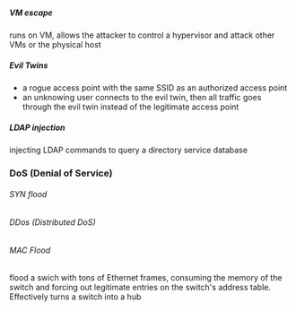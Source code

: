 ##### VM escape 
runs on VM, allows the attacker to control a hypervisor and attack other VMs or the physical host

##### Evil Twins
 - a rogue access point with the same SSID as an authorized access point
 - an unknowing user connects to the evil twin, then all traffic goes through the evil twin instead of the legitimate access point

##### LDAP injection
injecting LDAP commands to query a directory service database

### DoS (Denial of Service)
###### SYN flood
###### DDos (Distributed DoS)
###### MAC Flood
flood a swich with tons of Ethernet frames, consuming the memory of the switch and forcing out legitimate entries on the switch's address table. Effectively turns a switch into a hub